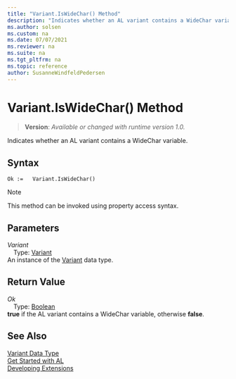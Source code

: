 ```yaml
---
title: "Variant.IsWideChar() Method"
description: "Indicates whether an AL variant contains a WideChar variable."
ms.author: solsen
ms.custom: na
ms.date: 07/07/2021
ms.reviewer: na
ms.suite: na
ms.tgt_pltfrm: na
ms.topic: reference
author: SusanneWindfeldPedersen
---
```

[//]: # (START>DO_NOT_EDIT)
[//]: # (IMPORTANT:Do not edit any of the content between here and the END>DO_NOT_EDIT.)
[//]: # (Any modifications should be made in the .xml files in the ModernDev repo.)
# Variant.IsWideChar() Method
> **Version**: _Available or changed with runtime version 1.0._

Indicates whether an AL variant contains a WideChar variable.


## Syntax
```AL
Ok :=   Variant.IsWideChar()
```
> [!NOTE]
> This method can be invoked using property access syntax.

## Parameters
*Variant*  
&emsp;Type: [Variant](variant-data-type.md)  
An instance of the [Variant](variant-data-type.md) data type.  

## Return Value
*Ok*  
&emsp;Type: [Boolean](../boolean/boolean-data-type.md)  
**true** if the AL variant contains a WideChar variable, otherwise **false**.


[//]: # (IMPORTANT: END>DO_NOT_EDIT)
## See Also
[Variant Data Type](variant-data-type.md)  
[Get Started with AL](../../devenv-get-started.md)  
[Developing Extensions](../../devenv-dev-overview.md)